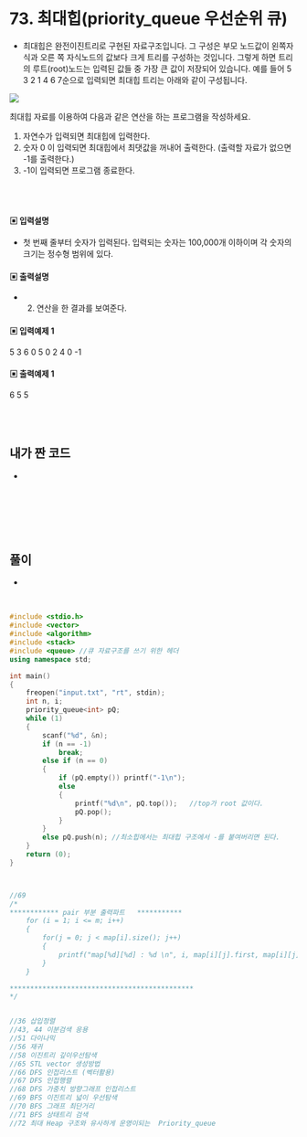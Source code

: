 # 73. 최대힙(priority_queue 우선순위 큐)

* 최대힙은 완전이진트리로 구현된 자료구조입니다. 그 구성은 부모 노드값이 왼쪽자식과 오른
쪽 자식노드의 값보다 크게 트리를 구성하는 것입니다. 그렇게 하면 트리의 루트(root)노드는 
입력된 값들 중 가장 큰 값이 저장되어 있습니다. 예를 들어 5 3 2 1 4 6 7순으로 입력되면 
최대힙 트리는 아래와 같이 구성됩니다.

![](https://github.com/MinsoftK/c-Algorithm_Q/blob/master/img/73.png?raw=true)

최대힙 자료를 이용하여 다음과 같은 연산을 하는 프로그램을 작성하세요.
1) 자연수가 입력되면 최대힙에 입력한다.
2) 숫자 0 이 입력되면 최대힙에서 최댓값을 꺼내어 출력한다. 
 (출력할 자료가 없으면 -1를 출력한다.)
3) -1이 입력되면 프로그램 종료한다.



<br/>
<br/>

#### ▣ 입력설명

* 첫 번째 줄부터 숫자가 입력된다. 입력되는 숫자는 100,000개 이하이며 각 숫자의 크기는 정수형 범위에 있다.


#### ▣ 출력설명

* 2) 연산을 한 결과를 보여준다.



#### ▣ 입력예제 1
5
3
6
0
5
0
2
4
0
-1




#### ▣ 출력예제 1
6
5
5

<br/>
<br/>


## 내가 짠 코드
*

<br/>

```c++


```


<br><br> 

## 풀이
*  

<br/>

```c++
#include <stdio.h>
#include <vector>
#include <algorithm>
#include <stack>
#include <queue> //큐 자료구조를 쓰기 위한 헤더 
using namespace std;

int main()
{
	freopen("input.txt", "rt", stdin);
	int n, i;
	priority_queue<int> pQ;
	while (1)
	{
		scanf("%d", &n);
		if (n == -1)
			break;
		else if (n == 0)
		{
			if (pQ.empty()) printf("-1\n");
			else
			{
				printf("%d\n", pQ.top());	//top가 root 값이다.
				pQ.pop(); 
			}
		}
		else pQ.push(n); //최소힙에서는 최대힙 구조에서 -를 붙여버리면 된다. 
	}
	return (0);
}



//69
/*
************ pair 부분 출력파트   ***********
 	for (i = 1; i <= m; i++)
	{
		for(j = 0; j < map[i].size(); j++)
		{
			printf("map[%d][%d] : %d \n", i, map[i][j].first, map[i][j].second);
		}
	}

*********************************************
*/


//36 삽입정렬 
//43, 44 이분검색 응용 
//51 다이나믹 
//56 재귀
//58 이진트리 깊이우선탐색 
//65 STL vector 생성방법 
//66 DFS 인접리스트 (벡터활용) 
//67 DFS 인접행렬 
//68 DFS 가중치 방향그래프 인접리스트 
//69 BFS 이진트리 넓이 우선탐색 
//70 BFS 그래프 최단거리 
//71 BFS 상태트리 검색 
//72 최대 Heap 구조와 유사하게 운영이되는  Priority_queue 
```
